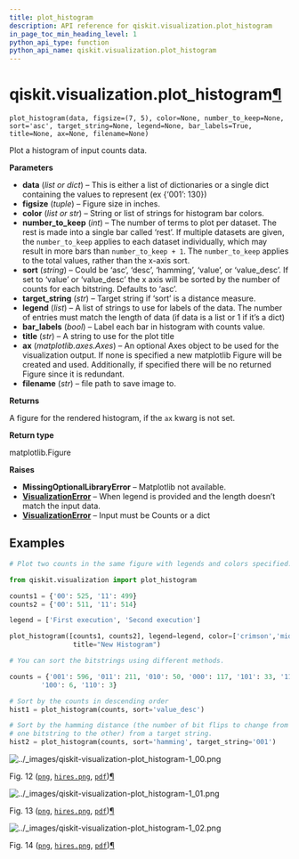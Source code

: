 ```yaml
---
title: plot_histogram
description: API reference for qiskit.visualization.plot_histogram
in_page_toc_min_heading_level: 1
python_api_type: function
python_api_name: qiskit.visualization.plot_histogram
---
```


# qiskit.visualization.plot\_histogram[¶](#qiskit-visualization-plot-histogram "Permalink to this headline")

<span id="qiskit.visualization.plot_histogram" />

`plot_histogram(data, figsize=(7, 5), color=None, number_to_keep=None, sort='asc', target_string=None, legend=None, bar_labels=True, title=None, ax=None, filename=None)`

Plot a histogram of input counts data.

**Parameters**

*   **data** (*list or dict*) – This is either a list of dictionaries or a single dict containing the values to represent (ex \{‘001’: 130})
*   **figsize** (*tuple*) – Figure size in inches.
*   **color** (*list or str*) – String or list of strings for histogram bar colors.
*   **number\_to\_keep** (*int*) – The number of terms to plot per dataset. The rest is made into a single bar called ‘rest’. If multiple datasets are given, the `number_to_keep` applies to each dataset individually, which may result in more bars than `number_to_keep + 1`. The `number_to_keep` applies to the total values, rather than the x-axis sort.
*   **sort** (*string*) – Could be ‘asc’, ‘desc’, ‘hamming’, ‘value’, or ‘value\_desc’. If set to ‘value’ or ‘value\_desc’ the x axis will be sorted by the number of counts for each bitstring. Defaults to ‘asc’.
*   **target\_string** (*str*) – Target string if ‘sort’ is a distance measure.
*   **legend** (*list*) – A list of strings to use for labels of the data. The number of entries must match the length of data (if data is a list or 1 if it’s a dict)
*   **bar\_labels** (*bool*) – Label each bar in histogram with counts value.
*   **title** (*str*) – A string to use for the plot title
*   **ax** (*matplotlib.axes.Axes*) – An optional Axes object to be used for the visualization output. If none is specified a new matplotlib Figure will be created and used. Additionally, if specified there will be no returned Figure since it is redundant.
*   **filename** (*str*) – file path to save image to.

**Returns**

A figure for the rendered histogram, if the `ax` kwarg is not set.

**Return type**

matplotlib.Figure

**Raises**

*   **MissingOptionalLibraryError** – Matplotlib not available.
*   [**VisualizationError**](qiskit.visualization.VisualizationError "qiskit.visualization.VisualizationError") – When legend is provided and the length doesn’t match the input data.
*   [**VisualizationError**](qiskit.visualization.VisualizationError "qiskit.visualization.VisualizationError") – Input must be Counts or a dict

## Examples

```python
# Plot two counts in the same figure with legends and colors specified.

from qiskit.visualization import plot_histogram

counts1 = {'00': 525, '11': 499}
counts2 = {'00': 511, '11': 514}

legend = ['First execution', 'Second execution']

plot_histogram([counts1, counts2], legend=legend, color=['crimson','midnightblue'],
                title="New Histogram")

# You can sort the bitstrings using different methods.

counts = {'001': 596, '011': 211, '010': 50, '000': 117, '101': 33, '111': 8,
        '100': 6, '110': 3}

# Sort by the counts in descending order
hist1 = plot_histogram(counts, sort='value_desc')

# Sort by the hamming distance (the number of bit flips to change from
# one bitstring to the other) from a target string.
hist2 = plot_histogram(counts, sort='hamming', target_string='001')
```

![../\_images/qiskit-visualization-plot\_histogram-1\_00.png](/images/api/qiskit/0.42/qiskit-visualization-plot_histogram-1_00.png)

Fig. 12 ([`png`](_downloads/26deaece4ea494ab9758079b25d5c5dd/qiskit-visualization-plot_histogram-1_00.png), [`hires.png`](_downloads/425c8d385f776bb4c88146d3d019248d/qiskit-visualization-plot_histogram-1_00.hires.png), [`pdf`](_downloads/542540a5fb79520758b101ba87d28589/qiskit-visualization-plot_histogram-1_00.pdf))[¶](#id1 "Permalink to this image")

![../\_images/qiskit-visualization-plot\_histogram-1\_01.png](/images/api/qiskit/0.42/qiskit-visualization-plot_histogram-1_01.png)

Fig. 13 ([`png`](_downloads/55a3594a89845bca666aee0efef509f8/qiskit-visualization-plot_histogram-1_01.png), [`hires.png`](_downloads/cd3f838a3db20f6b8e2cc0cb6eaefd41/qiskit-visualization-plot_histogram-1_01.hires.png), [`pdf`](_downloads/da4018c246a66cbb9a548ad0b9a7235d/qiskit-visualization-plot_histogram-1_01.pdf))[¶](#id2 "Permalink to this image")

![../\_images/qiskit-visualization-plot\_histogram-1\_02.png](/images/api/qiskit/0.42/qiskit-visualization-plot_histogram-1_02.png)

Fig. 14 ([`png`](_downloads/efd7c19999031113bdd0e123c41f8323/qiskit-visualization-plot_histogram-1_02.png), [`hires.png`](_downloads/6132c650b158b81004d174a8ab695230/qiskit-visualization-plot_histogram-1_02.hires.png), [`pdf`](_downloads/c7a1bf4fc99ee7b4a413eccb0421d3cf/qiskit-visualization-plot_histogram-1_02.pdf))[¶](#id3 "Permalink to this image")

